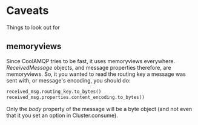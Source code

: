 # Caveats

Things to look out for


## memoryviews

Since CoolAMQP tries to be fast, it uses memoryviews everywhere. _ReceivedMessage_ objects, and message
properties therefore, are memoryviews. So, it you wanted to read the routing key a message was sent with,
or message's encoding, you should do:

```python
received_msg.routing_key.to_bytes()
received_msg.properties.content_encoding.to_bytes()
```

Only the _body_ property of the message will be a byte object (and not even that it you set an option
in Cluster.consume).

